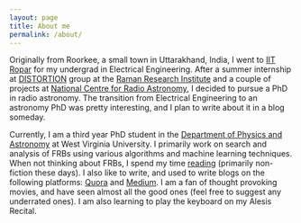 ```yaml
---
layout: page
title: About me
permalink: /about/
---
```


Originally from Roorkee, a small town in Uttarakhand, India, I went to [IIT Ropar](http://www.iitrpr.ac.in/) for my undergrad in Electrical Engineering. After a summer internship at [DISTORTION](http://www.rri.res.in/DISTORTION/) group at the [Raman Research Institute](http://www.rri.res.in/) and a couple of projects at [National Centre for Radio Astronomy](http://www.ncra.tifr.res.in/ncra/main), I decided to pursue a PhD in radio astronomy. The transition from Electrical Engineering to an astronomy PhD was pretty interesting, and I plan to write about it in a blog someday. 

Currently, I am a third year PhD student in the [Department of Physics and Astronomy](https://physics.wvu.edu/) at West Virginia University. I primarily work on search and analysis of FRBs using various algorithms and machine learning techniques. When not thinking about FRBs, I spend my time [reading](https://www.goodreads.com/user/show/27276657-kshitij-aggarwal) (primarily non-fiction these days). I also like to write, and used to write blogs on the following platforms: [Quora](https://qr.ae/TVcWH2) and [Medium](https://medium.com/@kshitijaggarwal_13609). I am a fan of thought provoking movies, and have seen almost all the good ones (feel free to suggest any underrated ones). I am also learning to play the keyboard on my Alesis Recital. 
